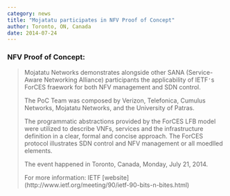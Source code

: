```yaml
---
category: news
title: "Mojatatu participates in NFV Proof of Concept"
author: Toronto, ON, Canada 
date: 2014-07-24
---
```

### NFV Proof of Concept: ###
> Mojatatu Networks demonstrates alongside other SANA (Service-Aware Networking Alliance) participants the applicability of IETF`'`s ForCES fraework for both NFV management and SDN control.
> <p>The PoC Team was composed by Verizon, Telefonica, Cumulus Networks, Mojatatu Networks, and the University of Patras.</p>
> <p>The programmatic abstractions provided by the ForCES LFB model were utilized to describe VNFs, services and the infrastructure definition in a clear, formal and concise approach. The ForCES protocol illustrates SDN control and NFV management or all moedlled elements.</p>
> <p>The event happened in Toronto, Canada, Monday, July 21, 2014.</p>
> For more information:
> IETF [website](http://www.ietf.org/meeting/90/ietf-90-bits-n-bites.html)
